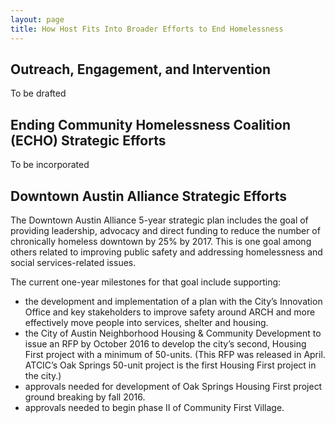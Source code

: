```yaml
---
layout: page
title: How Host Fits Into Broader Efforts to End Homelessness
---
```


## Outreach, Engagement, and Intervention

To be drafted

## Ending Community Homelessness Coalition (ECHO) Strategic Efforts

To be incorporated

## Downtown Austin Alliance Strategic Efforts

The Downtown Austin Alliance 5-year strategic plan includes the goal of providing leadership, advocacy and direct funding to reduce the number of chronically homeless downtown by 25% by 2017. This is one goal among others related to improving public safety and addressing homelessness and social services-related issues.

The current one-year milestones for that goal include supporting:
* the development and implementation of a plan with the City’s Innovation Office and key stakeholders to improve safety around ARCH and more effectively move people into services, shelter and housing. 
* the City of Austin Neighborhood Housing & Community Development to issue an RFP by October 2016 to develop the city’s second, Housing First project with a minimum of 50-units. (This RFP was released in April. ATCIC’s Oak Springs 50-unit project is the first Housing First project in the city.)
*	approvals needed for development of Oak Springs Housing First project ground breaking by fall 2016.
*	approvals needed to begin phase II of Community First Village.
